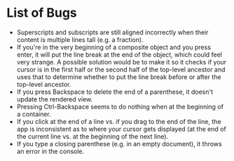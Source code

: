 # List of Bugs
- Superscripts and subscripts are still aligned incorrectly when their content is multiple lines tall (e.g. a fraction).
- If you're in the very beginning of a composite object and you press enter, it will put the line break at the end of the object, which could feel very strange. A possible solution would be to make it so it checks if your cursor is in the first half or the second half of the top-level ancestor and uses that to determine whether to put the line break before or after the top-level ancestor.
- If you press Backspace to delete the end of a parenthese, it doesn't update the rendered view.
- Pressing Ctrl-Backspace seems to do nothing when at the beginning of a container.
- If you click at the end of a line vs. if you drag to the end of the line, the app is inconsistent as to where your cursor gets displayed (at the end of the current line vs. at the beginning of the next line).
- If you type a closing parenthese (e.g. in an empty document), it throws an error in the console.
